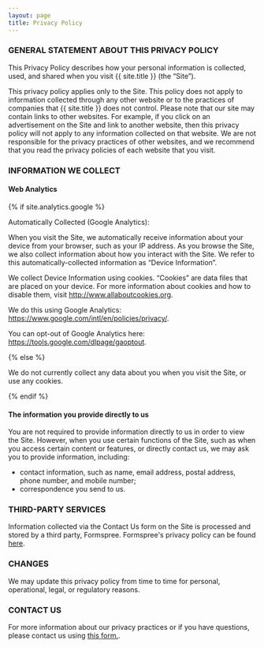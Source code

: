```yaml
---
layout: page
title: Privacy Policy
---
```

### GENERAL STATEMENT ABOUT THIS PRIVACY POLICY

This Privacy Policy describes how your personal information is collected, used, and shared when you visit {{ site.title }} (the “Site”).

This privacy policy applies only to the Site. This policy does not apply to information collected through any other website or to the practices of companies that {{ site.title }} does not control. Please note that our site may contain links to other websites. For example, if you click on an advertisement on the Site and link to another website, then this privacy policy will not apply to any information collected on that website. We are not responsible for the privacy practices of other websites, and we recommend that you read the privacy policies of each website that you visit.

### INFORMATION WE COLLECT

#### Web Analytics

{% if site.analytics.google %}

Automatically Collected (Google Analytics):

When you visit the Site, we automatically receive information about your device from your browser, such as your IP address. As you browse the Site, we also collect information about how you interact with the Site. We refer to this automatically-collected information as “Device Information”.

We collect Device Information using cookies. “Cookies” are data files that are placed on your device. For more information about cookies and how to disable them, visit http://www.allaboutcookies.org.

We do this using Google Analytics: <https://www.google.com/intl/en/policies/privacy/>.

You can opt-out of Google Analytics here: <https://tools.google.com/dlpage/gaoptout>.

{% else %}

We do not currently collect any data about you when you visit the Site, or use any cookies.

{% endif %}

#### The information you provide directly to us

You are not required to provide information directly to us in order to view the Site. However, when you use certain functions of the Site, such as when you access certain content or features, or directly contact us, we may ask you to provide information, including:

* contact information, such as name, email address, postal address, phone number, and mobile number;
* correspondence you send to us.

### THIRD-PARTY SERVICES

Information collected via the Contact Us form on the Site is processed and stored by a third party, Formspree. Formspree's privacy policy can be found [here](https://formspree.io/legal/privacy-policy/). 

### CHANGES

We may update this privacy policy from time to time for personal, operational, legal, or regulatory reasons.

### CONTACT US

For more information about our privacy practices or if you have questions, please contact us using <a href="/uvsg/#contact">this form.</a>.
